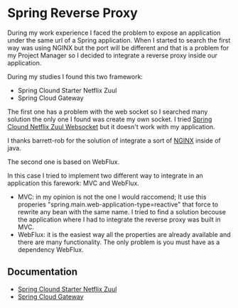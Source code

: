 # Spring Reverse Proxy

During my work experience I faced the problem to expose an application under the same url of a Spring application.
When I started to search the first way was using NGINX but the port will be different and that is a problem for my Project Manager so I decided to integrate a reverse proxy inside our application.

During my studies I found this two framework:

- Spring Clound Starter Netflix Zuul
- Spring Cloud Gateway

The first one has a problem with the web socket so I searched many solution the only one I found was create my own socket. I tried [Spring Clound Netflix Zuul Websocket](https://github.com/mthizo247/spring-cloud-netflix-zuul-websocket) but it doesn't work with my application.

I thanks barrett-rob for the solution of integrate a sort of [NGINX](https://github.com/barrett-rob/java-websocket-reverse-proxy) inside of java.

The second one is based on WebFlux. 

In this case I tried to implement two different way to integrate in an application this farework: MVC and WebFlux. 

- MVC: in my opinion is not the one I would raccomend; It use this properies "spring.main.web-application-type=reactive" that force to rewrite any bean with the same name. I tried to find a solution becouse the application where I had to integrate the reverse proxy was built in MVC. 
- WebFlux: it is the easiest way all the properties are already available and there are many functionality. The only problem is you must have as a dependency WebFlux.


## Documentation

- [Spring Clound Starter Netflix Zuul](https://cloud.spring.io/spring-cloud-netflix/reference/html/)
- [Spring Cloud Gateway](https://docs.spring.io/spring-cloud-gateway/docs/current/reference/html/)
